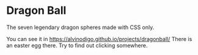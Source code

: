 # Dragon Ball
The seven legendary dragon spheres made with CSS only.

You can see it in https://alvinodigo.github.io/projects/dragonball/
There is an easter egg there. Try to find out clicking somewhere.
